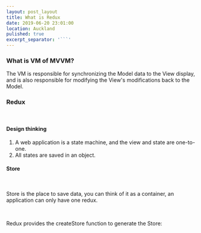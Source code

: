 ```yaml
---
layout: post_layout
title: What is Redux
date: 2019-06-20 23:01:00
location: Auckland
pulished: true
excerpt_separator: '```'
---
```


### What is VM of MVVM?

The VM is responsible for synchronizing the Model data to the View display, and is also responsible for modifying the View's modifications back to the Model.

### **Redux**

&nbsp;

#### Design thinking

1. A web application is a state machine, and the view and state are one-to-one.
2. All states are saved in an object.

#### Store

&nbsp;

Store is the place to save data, you can think of it as a container, an application can only have one redux.

&nbsp;

Redux provides the createStore function to generate the Store:

&nbsp;
